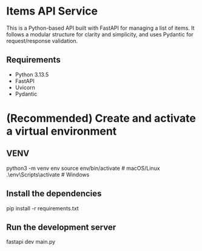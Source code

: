 # Items API Service

This is a Python-based API built with FastAPI for managing a list of items. It follows a modular structure for clarity and simplicity, and uses Pydantic for request/response validation.

## Requirements

- Python 3.13.5
- FastAPI
- Uvicorn
- Pydantic

# (Recommended) Create and activate a virtual environment
## VENV
python3 -m venv env
source env/bin/activate        # macOS/Linux
.\env\Scripts\activate         # Windows

## Install the dependencies
pip install -r requirements.txt

## Run the development server
fastapi dev main.py
